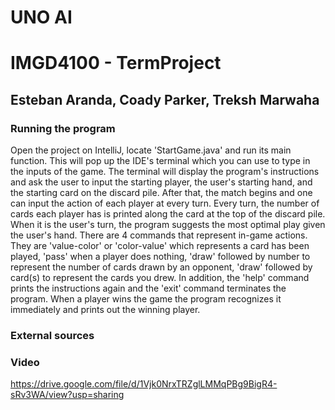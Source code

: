 # UNO AI
# IMGD4100 - TermProject
## Esteban Aranda, Coady Parker, Treksh Marwaha

### Running the program
Open the project on IntelliJ, locate 'StartGame.java' and run its main function. 
This will pop up the IDE's terminal which you can use to type in the inputs of the game.
The terminal will display the program's instructions and ask the user to input
the starting player, the user's starting hand, and the starting card on the discard pile.
After that, the match begins and one can input the action of each player at every turn.
Every turn, the number of cards each player has is printed along the card at the top of
the discard pile.
When it is the user's turn, the program suggests the most optimal play given the user's hand.
There are 4 commands that represent in-game actions. They are 'value-color' or 'color-value'
which represents a card has been played, 'pass' when a player does nothing, 'draw' followed
by number to represent the number of cards drawn by an opponent, 'draw' followed by card(s)
to represent the cards you drew.
In addition, the 'help' command prints the instructions again and the 'exit' command
terminates the program.
When a player wins the game the program recognizes it immediately and prints out the 
winning player.

### External sources


### Video
https://drive.google.com/file/d/1Vjk0NrxTRZglLMMqPBg9BigR4-sRv3WA/view?usp=sharing
